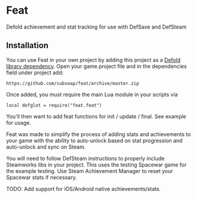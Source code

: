# Feat
Defold achievement and stat tracking for use with DefSave and DefSteam

## Installation
You can use Feat in your own project by adding this project as a [Defold library dependency](http://www.defold.com/manuals/libraries/). Open your game.project file and in the dependencies field under project add:

	https://github.com/subsoap/feat/archive/master.zip

Once added, you must require the main Lua module in your scripts via

```
local defglot = require("feat.feat")
```

You'll then want to add feat functions for init / update / final. See example for usage.

Feat was made to simplify the process of adding stats and achievements to your game with the ability to auto-unlock based on stat progression and auto-unlock and sync on Steam.

You will need to follow DefSteam instructions to properly include Steamworks libs in your project. This uses the testing Spacewar game for the example testing. Use Steam Achievement Manager to reset your Spacewar stats if necessary.

TODO: Add support for iOS/Android native achievements/stats.

